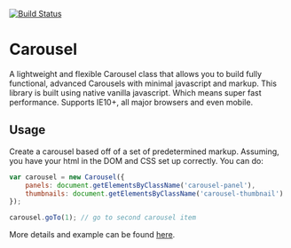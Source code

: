 [![Build Status](https://travis-ci.org/mkay581/carousel-module.svg?branch=master)](https://travis-ci.org/mkay581/carousel-module)

# Carousel

A lightweight and flexible Carousel class that allows you to build fully functional, advanced Carousels with minimal javascript and markup.
This library is built using native vanilla javascript. Which means super fast performance. Supports IE10+, all major browsers and even mobile.

## Usage

Create a carousel based off of a set of predetermined markup. Assuming, you have your html in the DOM and CSS
set up correctly. You can do:

```javascript
var carousel = new Carousel({
    panels: document.getElementsByClassName('carousel-panel'),
    thumbnails: document.getElementsByClassName('carousel-thumbnail')
});

carousel.goTo(1); // go to second carousel item
```

More details and example can be found [here](examples/carousel.html).
